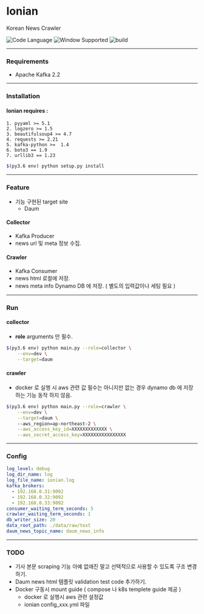 
# **Ionian**
Korean News Crawler

![Code Language](https://img.shields.io/badge/python-3.6-blue.svg) ![Window Supported](https://img.shields.io/badge/windows-not%20supported-red.svg) ![build](https://img.shields.io/circleci/token/YOURTOKEN/project/github/RedSparr0w/node-csgo-parser/master.svg)
   
___
### **Requirements**

- Apache Kafka 2.2

___
### **Installation**
    
#### Ionian requires :
    1. pyyaml >= 5.1
    2. logzero >= 1.5
    3. beautifulsoup4 >= 4.7
    4. requests >= 2.21
    5. kafka-python >=  1.4
    6. boto3 == 1.9
    7. urllib3 == 1.23
   
 ```bash
$(py3.6 env) python setup.py install 
``` 
___
### **Feature**
- 기능 구현된 target site
    - Daum
    
#### Collector
- Kafka Producer
- news url 및 meta 정보 수집.

#### Crawler
- Kafka Consumer
- news html 로컬에 저장.
- news meta info Dynamo DB 에 저장. 
  ( 별도의 입력값이나 세팅 필요 )
      
___
### **Run**
#### collector
- **role** arguments 만 필수.
```bash
$(py3.6 env) python main.py --role=collector \
    --env=dev \
    --target=daum
```

#### crawler
- docker 로 실행 시 aws 관련 값 필수는 아니지만 없는 경우 dynamo db 에 저장하는 기능 동작 하지 않음.
```bash
$(py3.6 env) python main.py --role=crawler \
    --env=dev \
    --target=daum \ 
    --aws_region=ap-northeast-2 \
    --aws_access_key_id=XXXXXXXXXXXXX \
    --aws_secret_access_key=XXXXXXXXXXXXXXXX
```
___
### **Config**
```yaml
log_level: debug
log_dir_name: log
log_file_name: ionian.log
kafka_brokers:
  - 192.168.0.31:9092
  - 192.168.0.32:9092
  - 192.168.0.33:9092
consumer_waiting_term_seconds: 5
crawler_waiting_term_seconds: 1
db_writer_size: 20
data_root_path: ./data/raw/text
daum_news_topic_name: daum_news_info
```

___

### **TODO**
- 기사 본문 scraping 기능 아예 없애진 말고 선택적으로 사용할 수 있도록 구조 변경하기. 
- Daum news html 템플릿 validation test code 추가하기.
- Docker 구동시 mount guide ( compose 나 k8s templete guide 제공 )
    - docker 로 실행시 aws 관련 설정값 
    - ionian config_xxx.yml 파일